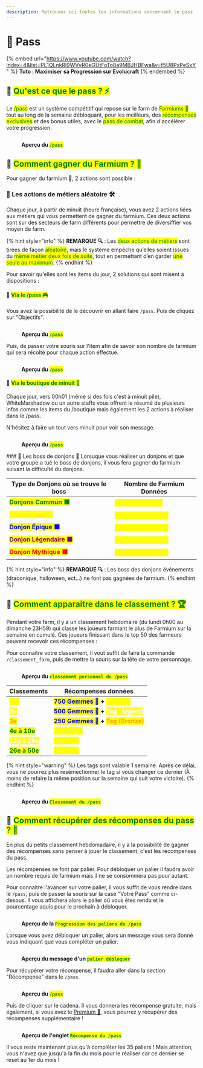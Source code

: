 ```yaml
---
description: Retrouvez ici toutes les informations concernant le pass
---
```


# 🔱 Pass

{% embed url="https://www.youtube.com/watch?index=4&list=PL1QLnkRl9WVyR0eGUtFoTo8a9MBJHBFwa&v=f5U8PxPeSxY" %}
**Tuto : Maximiser sa Progression sur Evolucraft**
{% endembed %}

## 💠 <mark style="color:green;">Qu'est ce que le pass ? ⚡
Le <mark style="color:green;">/pass</mark> est un système compétitif qui repose sur le farm de <mark style="color:green;">Farmiums 🔱</mark> tout au long de la semaine débloquant, pour les meilleurs, des <mark style="color:green;">récompenses exclusives</mark> et des bonus utiles, avec le <mark style="color:green;">pass de combat</mark>, afin d'accélérer votre progression.

<figure><img src="../.gitbook/assets/Pass/InterfacePass.png" alt=""><figcaption><p><strong>Aperçu du </strong><mark style="color:green;"><strong><code>/pass</code></strong></mark></p></figcaption></figure>

## 💠 <mark style="color:green;">Comment gagner du Farmium ? 🔱</mark>

Pour gagner du farmium 🔱, 2 actions sont possible :

### 🔷 Les actions de métiers aléatoire 🛠️
Chaque jour, à partir de minuit (heure française), vous avez 2 actions liées aux métiers qui vous permettent de gagner du farmium. Ces deux actions sont sur des secteurs de farm différents pour permettre de diversiffier vos moyen de farm.

{% hint style="info" %}
**REMARQUE 🔍** : Les <mark style="color:green;">deux actions de métiers</mark> sont tirées de façon <mark style="color:green;">aléatoire</mark>, mais le système empêche qu’elles soient issues du <mark style="color:green;">même métier deux fois de suite</mark>, tout en permettant d’en garder <mark style="color:green;">une seule au maximum</mark>.
{% endhint %}

Pour savoir qu'elles sont les items du jour, 2 solutions qui sont misent à dispositions :

#### 🔸 <mark style="color:green;">Via le /pass 🎮</mark>
Vous avez la possibilité de le découvrir en allant faire `/pass`. Puis de cliquez sur "Objectifs".

<figure><img src="../.gitbook/assets/Pass/InterfacePassObjectifs.png" alt=""><figcaption><p><strong>Aperçu du </strong><mark style="color:green;"><strong><code>/pass</code></strong></mark></p></figcaption></figure>

Puis, de passer votre souris sur l'item afin de savoir son nombre de farmium qui sera récolté pour chaque action éffectué.

<figure><img src="../.gitbook/assets/Pass/Objectifs.png" alt=""><figcaption><p><strong>Aperçu du </strong><mark style="color:green;"><strong><code>/pass</code></strong></mark></p></figcaption></figure>

#### 🔸 <mark style="color:green;">Via le boutique de minuit 📢</mark>
Chaque jour, vers 00h01 (même si des fois c'est à minuit pile), WhiteMarshadow ou un autre staffs vous offrent le résumé de plusieurs infos comme les items du /boutique mais également les 2 actions à réaliser dans le /pass.

N'hésitez à faire un tout vers minuit pour voir son message.
<figure><img src="../.gitbook/assets/Pass/MessageDiscord.png" alt=""><figcaption><p><strong>Aperçu du </strong><mark style="color:green;"><strong><code>/pass</code></strong></mark></p></figcaption></figure>
<!-- White, l'horraire c'est 00h01, pas 00h00 -->
### 🔷 Les boss de donjons 🐲
Lorsuque vous réaliser un donjons et que votre groupe a tué le boss de donjons, il vous fera gagner du farmium suivant la difficulté du donjons.

| Type de Donjons où se trouve le boss                        | Nombre de Farmium Données                                 |
| ----------------------------------------------------------- | --------------------------------------------------------- |
| <mark style="color:green;">**Donjons Commun 🟩**</mark>     | <mark style="color:yellow;">**500 Farmiums 🔱**</mark>   |
| <mark style="color:yellow;">**Donjon Rare 🟨**</mark>       | <mark style="color:yellow;">**1 000 Farmiums 🔱**</mark> |
| <mark style="color:blue;">**Donjon Épique 🟦**</mark>       | <mark style="color:yellow;">**1 500 Farmiums 🔱**</mark> |
| <mark style="color:purple;">**Donjon Légendaire 🟪**</mark> | <mark style="color:yellow;">**3 000 Farmiums 🔱**</mark> |
| <mark style="color:red;">**Donjon Mythique 🟥**</mark>      | <mark style="color:yellow;">**6 000 Farmiums 🔱**</mark> |

{% hint style="info" %}
**REMARQUE 🔍** : Les boss des donjons événements (draconique, halloween, ect...) ne font pas gagnées de farmium.
{% endhint %}

## 💠 <mark style="color:green;">Comment apparaitre dans le classement ? 🏆</mark>

Pendant votre farm, il y a un classement hebdomaire (du lundi 0h00 au dimanche 23H59) qui classe les joueurs farmant le plus de Farmium sur la semaine en cumulé. Ces joueurs finissant dans le top 50 des farmeurs peuvent recevoir ces récompenses :

Pour connaitre votre classement, il vout suffit de faire la commande `/classement_farm`, puis de mettre la souris sur la tête de votre personnage.
<figure><img src="../.gitbook/assets/Pass/ClassementPerso.png" alt=""><figcaption><p><strong>Aperçu du </strong><mark style="color:green;"><strong><code>classement personnel du /pass</code></strong></mark></p></figcaption></figure>

| Classements                                      | Récompenses données                                                                                  |
| ------------------------------------------------ | ---------------------------------------------------------------------------------------------------- |
| <mark style="color:yellow;">**1er**</mark>       | <mark style="color:blue;">**750 Gemmes 💎</mark> + <mark style="color:yellow;">Tag (Or)**</mark>     |
| <mark style="color:white;">**2e**</mark>         | <mark style="color:blue;">**500 Gemmes 💎</mark> + <mark style="color:white;">Tag (Argent)**</mark>  |
| <mark style="color:orange;">**3e**</mark>        | <mark style="color:blue;">**250 Gemmes 💎</mark> + <mark style="color:orange;">Tag (Bronze)**</mark> |
| <mark style="color:green;">**4e à 10e**</mark>   | <mark style="color:yellow;">100K 💲**</mark>                                                          |
| <mark style="color:white;">**11e à 25e**</mark>  | <mark style="color:yellow;">25K 💲**</mark>                                                           |
| <mark style="color:green;">**26e à 50e**</mark>  | <mark style="color:yellow;">10K 💲**</mark>                                                           |

{% hint style="warning" %}
Les tags sont valable 1 semaine. Après ce délai, vous ne pourrez plus resémectionner le tag si vous changer ce dernier (À moins de refaire la même position sur la semaine qui suit votre victoire).
{% endhint %}

<figure><img src="../.gitbook/assets/Pass/Classement.png" alt=""><figcaption><p><strong>Aperçu du </strong><mark style="color:green;"><strong><code>Classement du /pass</code></strong></mark></p></figcaption></figure>

## 💠 <mark style="color:green;">Comment récupérer des récompenses du pass ? 🎁</mark>

En plus du petits classement hebdomadaire, il y a la possibilité de gagner des récompenses sans penser à jouer le classement, c'est les récompenses du pass.

Les récompenses se font par palier. Pour débloquer un palier il faudra avoir un nombre requis de farmium mais il ne se consommera pas pour autant.

Pour connaitre l'avancer sur votre palier, il vous suffit de vous rendre dans le `/pass`, puis de passer la souris sur la case "Votre Pass" comme ci-desous. Il vous affichera alors le palier où vous êtes rendu et le pourcentage aquis pour le prochain à débloquer.

<figure><img src="../.gitbook/assets/Pass/VotrePass.png" alt=""><figcaption><p><strong>Aperçu de la </strong><mark style="color:green;"><strong><code>Progression des paliers du /pass</code></strong></mark></p></figcaption></figure>

Lorsque vous avez débloquer un palier, alors un message vous sera donné vous indiquant que vous compléter un palier.

<figure><img src="../.gitbook/assets/Pass/AnnoncePalier.png" alt=""><figcaption><p><strong>Aperçu du message d'un </strong><mark style="color:green;"><strong><code>palier débloquer</code></strong></mark></p></figcaption></figure>

Pour récupérer votre récompense, il faudra aller dans la section "Récompense" dans le `/pass`.

<figure><img src="../.gitbook/assets/Pass/Récompense.png" alt=""><figcaption><p><strong>Aperçu du </strong><mark style="color:green;"><strong><code>/pass</code></strong></mark></p></figcaption></figure>

Puis de cliquer sur le cadena. Il vous donnera les récompense gratuite, mais également, si vous avez le [Premium 👑](https://wiki.evolucraft.fr/le-gameplay/les-grades#abonnement-premium), vous pourrez y récupérer des récompenses supplémentaire !

<figure><img src="../.gitbook/assets/Pass/RéclamationPalier.png" alt=""><figcaption><p><strong>Aperçu de l'onglet </strong><mark style="color:green;"><strong><code>Récompense du /pass</code></strong></mark></p></figcaption></figure>

Il vous reste maintenant plus qu'à compléter les 35 paliers ! Mais attention, vous n'avez que jusqu'à la fin du mois pour le réaliser car ce dernier se reset au 1er du mois !
